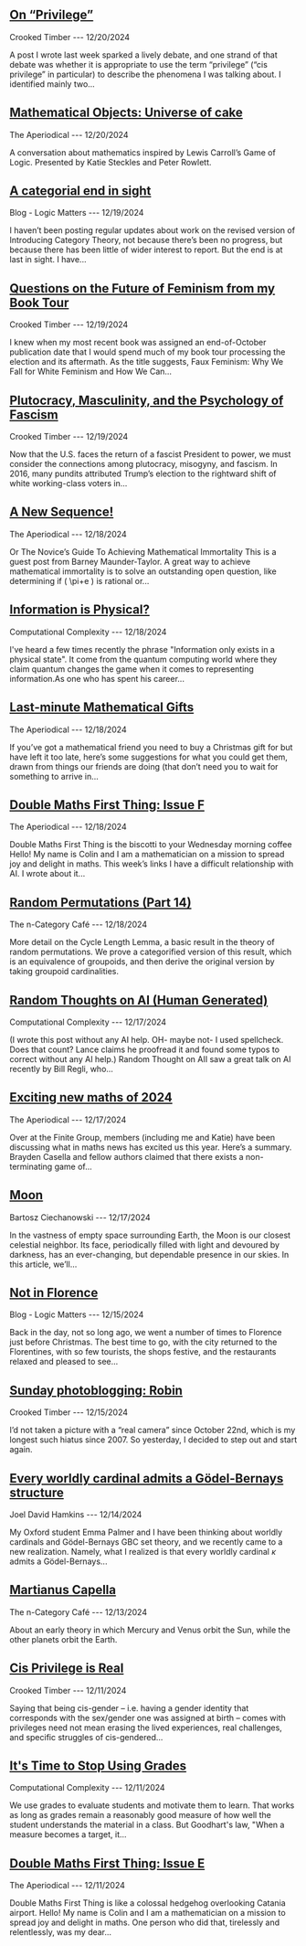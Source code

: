 
[On “Privilege”](https://crookedtimber.org/2024/12/20/on-privilege/)
---

Crooked Timber --- 12/20/2024

A post I wrote last week sparked a lively debate, and one strand of that debate was whether it is appropriate to use the term “privilege” (“cis privilege” in particular) to describe the phenomena I was talking about. I identified mainly two...


[Mathematical Objects: Universe of cake](https://aperiodical.com/2024/12/mathematical-objects-universe-of-cake/)
---

The Aperiodical --- 12/20/2024

A conversation about mathematics inspired by Lewis Carroll’s Game of Logic. Presented by Katie Steckles and Peter Rowlett.


[A categorial end in sight](https://www.logicmatters.net/2024/12/19/a-categorial-end-in-sight/)
---

Blog - Logic Matters --- 12/19/2024

I haven’t been posting regular updates about work on the revised version of Introducing Category Theory, not because there’s been no progress, but because there has been little of wider interest to report. But the end is at last in sight. I have...


[Questions on the Future of Feminism from my Book Tour](https://crookedtimber.org/2024/12/19/questions-on-the-future-of-feminism-from-my-book-tour/)
---

Crooked Timber --- 12/19/2024

I knew when my most recent book was assigned an end-of-October publication date that I would spend much of my book tour processing the election and its aftermath. As the title suggests, Faux Feminism: Why We Fall for White Feminism and How We Can...


[Plutocracy, Masculinity, and the Psychology of Fascism](https://crookedtimber.org/2024/12/19/plutocracy-masculinity-and-the-psychology-of-fascism/)
---

Crooked Timber --- 12/19/2024

Now that the U.S. faces the return of a fascist President to power, we must consider the connections among plutocracy, misogyny, and fascism. In 2016, many pundits attributed Trump’s election to the rightward shift of white working-class voters in...


[A New Sequence!](https://aperiodical.com/2024/12/a-new-sequence/)
---

The Aperiodical --- 12/18/2024

Or The Novice’s Guide To Achieving Mathematical Immortality This is a guest post from Barney Maunder-Taylor. A great way to achieve mathematical immortality is to solve an outstanding open question, like determining if \( \pi+e \) is rational or...


[Information is Physical?](https://blog.computationalcomplexity.org/feeds/376845296399143352/comments/default)
---

Computational Complexity --- 12/18/2024

I've heard a few times recently the phrase "Information only exists in a physical state". It come from the quantum computing world where they claim quantum changes the game when it comes to representing information.As one who has spent his career...


[Last-minute Mathematical Gifts](https://aperiodical.com/2024/12/last-minute-mathematical-gifts/)
---

The Aperiodical --- 12/18/2024

If you’ve got a mathematical friend you need to buy a Christmas gift for but have left it too late, here’s some suggestions for what you could get them, drawn from things our friends are doing (that don’t need you to wait for something to arrive in...


[Double Maths First Thing: Issue F](https://aperiodical.com/2024/12/double-maths-first-thing-issue-f/)
---

The Aperiodical --- 12/18/2024

Double Maths First Thing is the biscotti to your Wednesday morning coffee Hello! My name is Colin and I am a mathematician on a mission to spread joy and delight in maths. This week’s links I have a difficult relationship with AI. I wrote about it...


[Random Permutations (Part 14)](https://golem.ph.utexas.edu/category/2024/12/the_cycle_length_lemma.html)
---

The n-Category Café --- 12/18/2024

More detail on the Cycle Length Lemma, a basic result in the theory of random permutations.  We prove a categorified version of this result, which is an equivalence of groupoids, and then derive the original version by taking groupoid cardinalities.


[Random Thoughts on AI (Human Generated)](https://blog.computationalcomplexity.org/feeds/4675632694499721534/comments/default)
---

Computational Complexity --- 12/17/2024

(I wrote this post without any AI help. OH- maybe not- I used spellcheck. Does that count? Lance claims he proofread it and found some typos to correct without any AI help.) Random Thought on AII saw a great talk on AI recently by Bill Regli, who...


[Exciting new maths of 2024](https://aperiodical.com/2024/12/exciting-new-maths-of-2024/)
---

The Aperiodical --- 12/17/2024

Over at the Finite Group, members (including me and Katie) have been discussing what in maths news has excited us this year. Here’s a summary. Brayden Casella and fellow authors claimed that there exists a non-terminating game of...


[Moon](https://ciechanow.ski/moon/)
---

Bartosz Ciechanowski --- 12/17/2024

In the vastness of empty space surrounding Earth, the Moon is our closest celestial neighbor. Its face, periodically filled with light and devoured by darkness, has an ever-changing, but dependable presence in our skies. In this article, we’ll...


[Not in Florence](https://www.logicmatters.net/2024/12/15/not-in-florence/)
---

Blog - Logic Matters --- 12/15/2024

Back in the day, not so long ago, we went a number of times to Florence just before Christmas. The best time to go, with the city returned to the Florentines, with so few tourists, the shops festive, and the restaurants relaxed and pleased to see...


[Sunday photoblogging: Robin](https://crookedtimber.org/2024/12/15/sunday-photoblogging-robin-2/)
---

Crooked Timber --- 12/15/2024

I’d not taken a picture with a “real camera” since October 22nd, which is my longest such hiatus since 2007. So yesterday, I decided to step out and start again.


[Every worldly cardinal admits a Gödel-Bernays structure](https://jdh.hamkins.org/every-worldly-cardinal-admits-a-godel-bernays-structure/)
---

Joel David Hamkins --- 12/14/2024

My Oxford student Emma Palmer and I have been thinking about worldly cardinals and Gödel-Bernays GBC set theory, and we recently came to a new realization. Namely, what I realized is that every worldly cardinal $\kappa$ admits a Gödel-Bernays...


[Martianus Capella](https://golem.ph.utexas.edu/category/2024/12/martianus_capella.html)
---

The n-Category Café --- 12/13/2024

About an early theory in which Mercury and Venus orbit the Sun, while the other planets orbit the Earth.


[Cis Privilege is Real](https://crookedtimber.org/2024/12/11/cis-privilege-is-real/)
---

Crooked Timber --- 12/11/2024

Saying that being cis-gender – i.e. having a gender identity that corresponds with the sex/gender one was assigned at birth – comes with privileges need not mean erasing the lived experiences, real challenges, and specific struggles of cis-gendered...


[It's Time to Stop Using Grades](https://blog.computationalcomplexity.org/feeds/2892592681671926359/comments/default)
---

Computational Complexity --- 12/11/2024

We use grades to evaluate students and motivate them to learn. That works as long as grades remain a reasonably good measure of how well the student understands the material in a class. But Goodhart's law, "When a measure becomes a target, it...


[Double Maths First Thing: Issue E](https://aperiodical.com/2024/12/double-maths-first-thing-issue-e/)
---

The Aperiodical --- 12/11/2024

Double Maths First Thing is like a colossal hedgehog overlooking Catania airport. Hello! My name is Colin and I am a mathematician on a mission to spread joy and delight in maths. One person who did that, tirelessly and relentlessly, was my dear...

